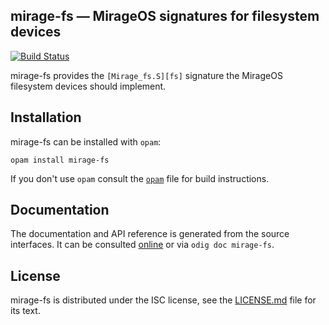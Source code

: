 ## mirage-fs — MirageOS signatures for filesystem devices

[![Build Status](https://travis-ci.org/mirage/mirage-fs.svg?branch=master)](https://travis-ci.org/mirage/mirage-fs)

mirage-fs provides the `[Mirage_fs.S][fs]` signature
the MirageOS filesystem devices should implement.

[fs]: http://mirage.github.io/mirage-fs/Mirage_fs.html

## Installation

mirage-fs can be installed with `opam`:

    opam install mirage-fs

If you don't use `opam` consult the [`opam`](opam) file for build
instructions.

## Documentation

The documentation and API reference is generated from the source
interfaces. It can be consulted [online][doc] or via `odig doc
mirage-fs`.

[doc]: https://mirage.github.io/mirage-fs/mirage-fs

## License

mirage-fs is distributed under the ISC license, see the [LICENSE.md] file for its text.

[LICENSE.md]: ./LICENSE.md
